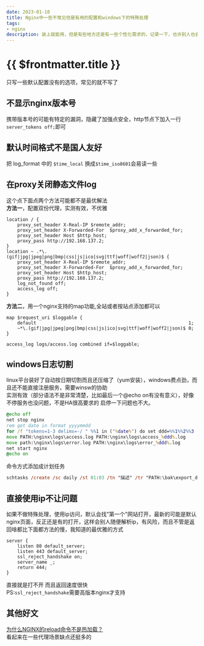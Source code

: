 ```yaml
---
date: 2023-01-10
title: Nginx中一些不常见但是有用的配置和windows下的特殊处理
tags:
- nginx
description: 装上就能用，但是有些地方还是有一些个性化需求的，记录一下，也许别人也会用到，比如最优的让ip不能访问而不是打开"第一个"，代理下的静态文件关闭日志等
---
```

# {{ $frontmatter.title }}

只写一些默认配置没有的选项，常见的就不写了

## 不显示nginx版本号
携带版本号的可能有特定的漏洞，隐藏了加强点安全，http节点下加入一行`server_tokens off;`即可
## 默认时间格式不是国人友好
把 log_format 中的 `$time_local` 换成`$time_iso8601`会易读一些
## 在proxy关闭静态文件log
这个点下面点两个方法可能都不是最优解法  
**方法一**，配置双份代理，实测有效，不优雅
```nginx
location / {
    proxy_set_header X-Real-IP $remote_addr;
    proxy_set_header X-Forwarded-For  $proxy_add_x_forwarded_for;
    proxy_set_header Host $http_host;
    proxy_pass http://192.168.137.2;
}
location ~ .*\.(gif|jpg|jpeg|png|bmp|css|js|ico|svg|ttf|woff|woff2|json)$ {
    proxy_set_header X-Real-IP $remote_addr;
    proxy_set_header X-Forwarded-For  $proxy_add_x_forwarded_for;
    proxy_set_header Host $http_host;
    proxy_pass http://192.168.137.2;
    log_not_found off;
    access_log off;
}
```
**方法二**，用一个nginx支持的map功能,全站或者按站点添加都可以
```nginx
map $request_uri $loggable {
    default                                                        1;
    ~*\.(gif|jpg|jpeg|png|bmp|css|js|ico|svg|ttf|woff|woff2|json)$ 0;
}

access_log logs/access.log combined if=$loggable;
```
## windows日志切割
linux平台装好了自动按日期切割而且还压缩了（yum安装），windows费点劲，而且还不能直接注册服务，需要winsw的协助  
实测有效（部分语法不是非常清楚，比如最后一个@echo on有没有意义），好像不停服务也没问题，不是HA很高要求的 启停一下问题也不大。
```bat
@echo off
net stop nginx
rem get date in format yyyymmdd
for /f "tokens=1-3 delims=-/ " %%1 in ("%date%") do set ddd=%%1%%2%%3
move PATH:\nginx\logs\access.log PATH:\nginx\logs\access_%ddd%.log
move path:\nginx\logs\error.log PATH:\nginx\logs\error_%ddd%.log
net start nginx
@echo on
```
命令方式添加成计划任务
```ps
schtasks /create /sc daily /st 01:03 /tn "描述" /tr "PATH:\bak\export_db.bat"
```
## 直接使用ip不让问题
如果不做特殊处理，使用ip访问，默认会找"第一个"网站打开，最新的可能是默认nginx页面，反正还是有的打开，这样会别人随便解析ip，有风险，而且不管是返回啥都比下面都方法的慢，我知道的最优雅的方式
```nginx
server {
    listen 80 default_server;
    listen 443 default_server;
    ssl_reject_handshake on;
    server_name _;
    return 444;
}
```
直接就是打不开 而且返回速度很快  
PS:`ssl_reject_handshake`需要高版本nginx才支持

## 其他好文
[为什么NGINX的reload命令不是热加载？](https://mp.weixin.qq.com/s/UXgjwYI6eI0Acgb-CfxtAw)  
看起来在一些代理场景缺点还挺多的

